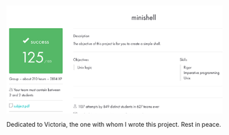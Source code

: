 ![alt text](screen.png)

Dedicated to Victoria, the one with whom I wrote this project. Rest in peace.
